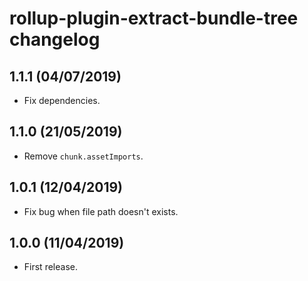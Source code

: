 # rollup-plugin-extract-bundle-tree changelog

## 1.1.1 (04/07/2019)

* Fix dependencies.

## 1.1.0 (21/05/2019)

* Remove `chunk.assetImports`.

## 1.0.1 (12/04/2019)

* Fix bug when file path doesn't exists.

## 1.0.0 (11/04/2019)

* First release.
